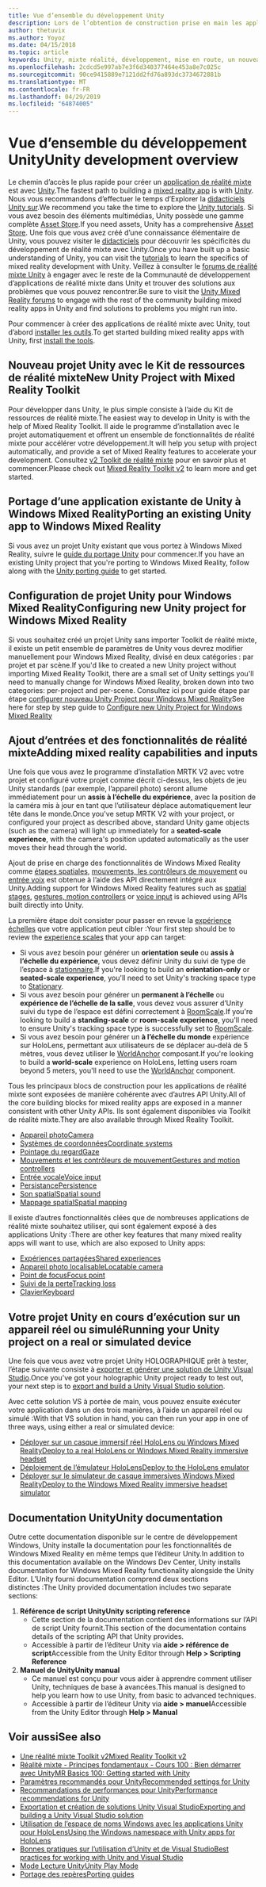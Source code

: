 ```yaml
---
title: Vue d’ensemble du développement Unity
description: Lors de l’obtention de construction prise en main les applications de réalité dans Unity de mixte.
author: thetuvix
ms.author: Yoyoz
ms.date: 04/15/2018
ms.topic: article
keywords: Unity, mixte réalité, développement, mise en route, un nouveau projet, portage, fonctionnalité, appareil photo, simulation, émulation, documentation
ms.openlocfilehash: 2cdcd5e997ab7e3f6d340377464e453a8e7c025c
ms.sourcegitcommit: 90ce9415889e7121dd2fd76a893dc3734672881b
ms.translationtype: MT
ms.contentlocale: fr-FR
ms.lasthandoff: 04/29/2019
ms.locfileid: "64874005"
---
```

# <a name="unity-development-overview"></a><span data-ttu-id="ae69d-104">Vue d’ensemble du développement Unity</span><span class="sxs-lookup"><span data-stu-id="ae69d-104">Unity development overview</span></span>

<span data-ttu-id="ae69d-105">Le chemin d’accès le plus rapide pour créer un [application de réalité mixte](app-views.md) est avec [Unity](http://aka.ms/HoloLensUnity).</span><span class="sxs-lookup"><span data-stu-id="ae69d-105">The fastest path to building a [mixed reality app](app-views.md) is with [Unity](http://aka.ms/HoloLensUnity).</span></span> <span data-ttu-id="ae69d-106">Nous vous recommandons d’effectuer le temps d’Explorer la [didacticiels Unity sur](https://unity3d.com/learn/tutorials).</span><span class="sxs-lookup"><span data-stu-id="ae69d-106">We recommend you take the time to explore the [Unity tutorials](https://unity3d.com/learn/tutorials).</span></span> <span data-ttu-id="ae69d-107">Si vous avez besoin des éléments multimédias, Unity possède une gamme complète [Asset Store](https://www.assetstore.unity3d.com/).</span><span class="sxs-lookup"><span data-stu-id="ae69d-107">If you need assets, Unity has a comprehensive [Asset Store](https://www.assetstore.unity3d.com/).</span></span> <span data-ttu-id="ae69d-108">Une fois que vous avez créé d’une connaissance élémentaire de Unity, vous pouvez visiter le [didacticiels](tutorials.md) pour découvrir les spécificités du développement de réalité mixte avec Unity.</span><span class="sxs-lookup"><span data-stu-id="ae69d-108">Once you have built up a basic understanding of Unity, you can visit the [tutorials](tutorials.md) to learn the specifics of mixed reality development with Unity.</span></span> <span data-ttu-id="ae69d-109">Veillez à consulter le [forums de réalité mixte Unity](http://forum.unity3d.com/forums/hololens.102/) à engager avec le reste de la Communauté de développement d’applications de réalité mixte dans Unity et trouver des solutions aux problèmes que vous pouvez rencontrer.</span><span class="sxs-lookup"><span data-stu-id="ae69d-109">Be sure to visit the [Unity Mixed Reality forums](http://forum.unity3d.com/forums/hololens.102/) to engage with the rest of the community building mixed reality apps in Unity and find solutions to problems you might run into.</span></span>


<span data-ttu-id="ae69d-110">Pour commencer à créer des applications de réalité mixte avec Unity, tout d’abord [installer les outils](install-the-tools.md).</span><span class="sxs-lookup"><span data-stu-id="ae69d-110">To get started building mixed reality apps with Unity, first [install the tools](install-the-tools.md).</span></span> 

## <a name="new-unity-project-with-mixed-reality-toolkit"></a><span data-ttu-id="ae69d-111">Nouveau projet Unity avec le Kit de ressources de réalité mixte</span><span class="sxs-lookup"><span data-stu-id="ae69d-111">New Unity Project with Mixed Reality Toolkit</span></span> 

<span data-ttu-id="ae69d-112">Pour développer dans Unity, le plus simple consiste à l’aide du Kit de ressources de réalité mixte.</span><span class="sxs-lookup"><span data-stu-id="ae69d-112">The easiest way to develop in Unity is with the help of Mixed Reality Toolkit.</span></span> <span data-ttu-id="ae69d-113">Il aide le programme d’installation avec le projet automatiquement et offrent un ensemble de fonctionnalités de réalité mixte pour accélérer votre développement.</span><span class="sxs-lookup"><span data-stu-id="ae69d-113">It will help you setup with project automatically, and provide a set of Mixed Reality features to accelerate your development.</span></span> <span data-ttu-id="ae69d-114">Consultez [v2 Toolkit de réalité mixte](mrtk-getting-started.md) pour en savoir plus et commencer.</span><span class="sxs-lookup"><span data-stu-id="ae69d-114">Please check out [Mixed Reality Toolkit v2](mrtk-getting-started.md) to learn more and get started.</span></span> 

## <a name="porting-an-existing-unity-app-to-windows-mixed-reality"></a><span data-ttu-id="ae69d-115">Portage d’une application existante de Unity à Windows Mixed Reality</span><span class="sxs-lookup"><span data-stu-id="ae69d-115">Porting an existing Unity app to Windows Mixed Reality</span></span>

<span data-ttu-id="ae69d-116">Si vous avez un projet Unity existant que vous portez à Windows Mixed Reality, suivre le [guide du portage Unity](porting-guides.md) pour commencer.</span><span class="sxs-lookup"><span data-stu-id="ae69d-116">If you have an existing Unity project that you're porting to Windows Mixed Reality, follow along with the [Unity porting guide](porting-guides.md) to get started.</span></span>

## <a name="configuring-new-unity-project-for-windows-mixed-reality"></a><span data-ttu-id="ae69d-117">Configuration de projet Unity pour Windows Mixed Reality</span><span class="sxs-lookup"><span data-stu-id="ae69d-117">Configuring new Unity project for Windows Mixed Reality</span></span>

<span data-ttu-id="ae69d-118">Si vous souhaitez créé un projet Unity sans importer Toolkit de réalité mixte, il existe un petit ensemble de paramètres de Unity vous devrez modifier manuellement pour Windows Mixed Reality, divisé en deux catégories : par projet et par scène.</span><span class="sxs-lookup"><span data-stu-id="ae69d-118">If you'd like to created a new Unity project without importing Mixed Reality Toolkit, there are a small set of Unity settings you'll need to manually change for Windows Mixed Reality, broken down into two categories: per-project and per-scene.</span></span> <span data-ttu-id="ae69d-119">Consultez ici pour guide étape par étape [configurer nouveau Unity Project pour Windows Mixed Reality](Configure-Unity-Project.md)</span><span class="sxs-lookup"><span data-stu-id="ae69d-119">See here for step by step guide to [Configure new Unity Project for Windows Mixed Reality](Configure-Unity-Project.md)</span></span>

## <a name="adding-mixed-reality-capabilities-and-inputs"></a><span data-ttu-id="ae69d-120">Ajout d’entrées et des fonctionnalités de réalité mixte</span><span class="sxs-lookup"><span data-stu-id="ae69d-120">Adding mixed reality capabilities and inputs</span></span>

<span data-ttu-id="ae69d-121">Une fois que vous avez le programme d’installation MRTK V2 avec votre projet et configuré votre projet comme décrit ci-dessus, les objets de jeu Unity standards (par exemple, l’appareil photo) seront allume immédiatement pour un **assis à l’échelle du expérience**, avec la position de la caméra mis à jour en tant que l’utilisateur déplace automatiquement leur tête dans le monde.</span><span class="sxs-lookup"><span data-stu-id="ae69d-121">Once you've setup MRTK V2 with your project, or configured your project as described above, standard Unity game objects (such as the camera) will light up immediately for a **seated-scale experience**, with the camera's position updated automatically as the user moves their head through the world.</span></span>

<span data-ttu-id="ae69d-122">Ajout de prise en charge des fonctionnalités de Windows Mixed Reality comme [étapes spatiales](coordinate-systems.md#spatial-coordinate-systems), [mouvements, les contrôleurs de mouvement](gestures-and-motion-controllers-in-unity.md) ou [entrée voix](voice-input-in-unity.md) est obtenue à l’aide des API directement intégré aux Unity.</span><span class="sxs-lookup"><span data-stu-id="ae69d-122">Adding support for Windows Mixed Reality features such as [spatial stages](coordinate-systems.md#spatial-coordinate-systems), [gestures, motion controllers](gestures-and-motion-controllers-in-unity.md) or [voice input](voice-input-in-unity.md) is achieved using APIs built directly into Unity.</span></span> 

<span data-ttu-id="ae69d-123">La première étape doit consister pour passer en revue la [expérience échelles](coordinate-systems.md) que votre application peut cibler :</span><span class="sxs-lookup"><span data-stu-id="ae69d-123">Your first step should be to review the [experience scales](coordinate-systems.md) that your app can target:</span></span>
* <span data-ttu-id="ae69d-124">Si vous avez besoin pour générer un **orientation seule** ou **assis à l’échelle du expérience**, vous devez définir Unity du suivi de type de l’espace à [stationnaire](coordinate-systems-in-unity.md#building-an-orientation-only-or-seated-scale-experience).</span><span class="sxs-lookup"><span data-stu-id="ae69d-124">If you're looking to build an **orientation-only** or **seated-scale experience**, you'll need to set Unity's tracking space type to [Stationary](coordinate-systems-in-unity.md#building-an-orientation-only-or-seated-scale-experience).</span></span>
* <span data-ttu-id="ae69d-125">Si vous avez besoin pour générer un **permanent à l’échelle** ou **expérience de l’échelle de la salle**, vous devez vous assurer d’Unity suivi du type de l’espace est défini correctement à [RoomScale](coordinate-systems-in-unity.md#building-an-orientation-only-or-seated-scale-experience).</span><span class="sxs-lookup"><span data-stu-id="ae69d-125">If you're looking to build a **standing-scale** or **room-scale experience**, you'll need to ensure Unity's tracking space type is successfully set to [RoomScale](coordinate-systems-in-unity.md#building-an-orientation-only-or-seated-scale-experience).</span></span>
* <span data-ttu-id="ae69d-126">Si vous avez besoin pour générer un **à l’échelle du monde** expérience sur HoloLens, permettant aux utilisateurs de se déplacer au-delà de 5 mètres, vous devez utiliser le [WorldAnchor](coordinate-systems-in-unity.md#building-a-world-scale-experience) composant.</span><span class="sxs-lookup"><span data-stu-id="ae69d-126">If you're looking to build a **world-scale** experience on HoloLens, letting users roam beyond 5 meters, you'll need to use the [WorldAnchor](coordinate-systems-in-unity.md#building-a-world-scale-experience) component.</span></span>

<span data-ttu-id="ae69d-127">Tous les principaux blocs de construction pour les applications de réalité mixte sont exposées de manière cohérente avec d’autres API Unity.</span><span class="sxs-lookup"><span data-stu-id="ae69d-127">All of the core building blocks for mixed reality apps are exposed in a manner consistent with other Unity APIs.</span></span> <span data-ttu-id="ae69d-128">Ils sont également disponibles via Toolkit de réalité mixte.</span><span class="sxs-lookup"><span data-stu-id="ae69d-128">They are also available through Mixed Reality Toolkit.</span></span>
* [<span data-ttu-id="ae69d-129">Appareil photo</span><span class="sxs-lookup"><span data-stu-id="ae69d-129">Camera</span></span>](camera-in-unity.md)
* [<span data-ttu-id="ae69d-130">Systèmes de coordonnées</span><span class="sxs-lookup"><span data-stu-id="ae69d-130">Coordinate systems</span></span>](coordinate-systems-in-unity.md)
* [<span data-ttu-id="ae69d-131">Pointage du regard</span><span class="sxs-lookup"><span data-stu-id="ae69d-131">Gaze</span></span>](gaze-in-unity.md)
* [<span data-ttu-id="ae69d-132">Mouvements et les contrôleurs de mouvement</span><span class="sxs-lookup"><span data-stu-id="ae69d-132">Gestures and motion controllers</span></span>](gestures-and-motion-controllers-in-unity.md)
* [<span data-ttu-id="ae69d-133">Entrée vocale</span><span class="sxs-lookup"><span data-stu-id="ae69d-133">Voice input</span></span>](voice-input-in-unity.md)
* [<span data-ttu-id="ae69d-134">Persistance</span><span class="sxs-lookup"><span data-stu-id="ae69d-134">Persistence</span></span>](persistence-in-unity.md)
* [<span data-ttu-id="ae69d-135">Son spatial</span><span class="sxs-lookup"><span data-stu-id="ae69d-135">Spatial sound</span></span>](spatial-sound-in-unity.md)
* [<span data-ttu-id="ae69d-136">Mappage spatial</span><span class="sxs-lookup"><span data-stu-id="ae69d-136">Spatial mapping</span></span>](spatial-mapping-in-unity.md)

<span data-ttu-id="ae69d-137">Il existe d’autres fonctionnalités clées que de nombreuses applications de réalité mixte souhaitez utiliser, qui sont également exposé à des applications Unity :</span><span class="sxs-lookup"><span data-stu-id="ae69d-137">There are other key features that many mixed reality apps will want to use, which are also exposed to Unity apps:</span></span>
* [<span data-ttu-id="ae69d-138">Expériences partagées</span><span class="sxs-lookup"><span data-stu-id="ae69d-138">Shared experiences</span></span>](shared-experiences-in-unity.md)
* [<span data-ttu-id="ae69d-139">Appareil photo localisable</span><span class="sxs-lookup"><span data-stu-id="ae69d-139">Locatable camera</span></span>](locatable-camera-in-unity.md)
* [<span data-ttu-id="ae69d-140">Point de focus</span><span class="sxs-lookup"><span data-stu-id="ae69d-140">Focus point</span></span>](focus-point-in-unity.md)
* [<span data-ttu-id="ae69d-141">Suivi de la perte</span><span class="sxs-lookup"><span data-stu-id="ae69d-141">Tracking loss</span></span>](tracking-loss-in-unity.md)
* [<span data-ttu-id="ae69d-142">Clavier</span><span class="sxs-lookup"><span data-stu-id="ae69d-142">Keyboard</span></span>](keyboard-input-in-unity.md)

## <a name="running-your-unity-project-on-a-real-or-simulated-device"></a><span data-ttu-id="ae69d-143">Votre projet Unity en cours d’exécution sur un appareil réel ou simulé</span><span class="sxs-lookup"><span data-stu-id="ae69d-143">Running your Unity project on a real or simulated device</span></span>

<span data-ttu-id="ae69d-144">Une fois que vous avez votre projet Unity HOLOGRAPHIQUE prêt à tester, l’étape suivante consiste à [exporter et générer une solution de Unity Visual Studio](exporting-and-building-a-unity-visual-studio-solution.md).</span><span class="sxs-lookup"><span data-stu-id="ae69d-144">Once you've got your holographic Unity project ready to test out, your next step is to [export and build a Unity Visual Studio solution](exporting-and-building-a-unity-visual-studio-solution.md).</span></span>

<span data-ttu-id="ae69d-145">Avec cette solution VS à portée de main, vous pouvez ensuite exécuter votre application dans un des trois manières, à l’aide un appareil réel ou simulé :</span><span class="sxs-lookup"><span data-stu-id="ae69d-145">With that VS solution in hand, you can then run your app in one of three ways, using either a real or simulated device:</span></span>
* [<span data-ttu-id="ae69d-146">Déployer sur un casque immersif réel HoloLens ou Windows Mixed Reality</span><span class="sxs-lookup"><span data-stu-id="ae69d-146">Deploy to a real HoloLens or Windows Mixed Reality immersive headset</span></span>](using-visual-studio.md)
* [<span data-ttu-id="ae69d-147">Déploiement de l’émulateur HoloLens</span><span class="sxs-lookup"><span data-stu-id="ae69d-147">Deploy to the HoloLens emulator</span></span>](using-the-hololens-emulator.md)
* [<span data-ttu-id="ae69d-148">Déployer sur le simulateur de casque immersives Windows Mixed Reality</span><span class="sxs-lookup"><span data-stu-id="ae69d-148">Deploy to the Windows Mixed Reality immersive headset simulator</span></span>](using-the-windows-mixed-reality-simulator.md)

## <a name="unity-documentation"></a><span data-ttu-id="ae69d-149">Documentation Unity</span><span class="sxs-lookup"><span data-stu-id="ae69d-149">Unity documentation</span></span>

<span data-ttu-id="ae69d-150">Outre cette documentation disponible sur le centre de développement Windows, Unity installe la documentation pour les fonctionnalités de Windows Mixed Reality en même temps que l’éditeur Unity.</span><span class="sxs-lookup"><span data-stu-id="ae69d-150">In addition to this documentation available on the Windows Dev Center, Unity installs documentation for Windows Mixed Reality functionality alongside the Unity Editor.</span></span> <span data-ttu-id="ae69d-151">L’Unity fourni documentation comprend deux sections distinctes :</span><span class="sxs-lookup"><span data-stu-id="ae69d-151">The Unity provided documentation includes two separate sections:</span></span>
1. <span data-ttu-id="ae69d-152">**Référence de script Unity**</span><span class="sxs-lookup"><span data-stu-id="ae69d-152">**Unity scripting reference**</span></span>
    * <span data-ttu-id="ae69d-153">Cette section de la documentation contient des informations sur l’API de script Unity fournit.</span><span class="sxs-lookup"><span data-stu-id="ae69d-153">This section of the documentation contains details of the scripting API that Unity provides.</span></span>
    * <span data-ttu-id="ae69d-154">Accessible à partir de l’éditeur Unity via **aide > référence de script**</span><span class="sxs-lookup"><span data-stu-id="ae69d-154">Accessible from the Unity Editor through **Help > Scripting Reference**</span></span>
2. <span data-ttu-id="ae69d-155">**Manuel de Unity**</span><span class="sxs-lookup"><span data-stu-id="ae69d-155">**Unity manual**</span></span>
    * <span data-ttu-id="ae69d-156">Ce manuel est conçu pour vous aider à apprendre comment utiliser Unity, techniques de base à avancées.</span><span class="sxs-lookup"><span data-stu-id="ae69d-156">This manual is designed to help you learn how to use Unity, from basic to advanced techniques.</span></span>
    * <span data-ttu-id="ae69d-157">Accessible à partir de l’éditeur Unity via **aide > manuel**</span><span class="sxs-lookup"><span data-stu-id="ae69d-157">Accessible from the Unity Editor through **Help > Manual**</span></span>

## <a name="see-also"></a><span data-ttu-id="ae69d-158">Voir aussi</span><span class="sxs-lookup"><span data-stu-id="ae69d-158">See also</span></span>
* [<span data-ttu-id="ae69d-159">Une réalité mixte Toolkit v2</span><span class="sxs-lookup"><span data-stu-id="ae69d-159">Mixed Reality Toolkit v2</span></span>](mrtk-getting-started.md)
* [<span data-ttu-id="ae69d-160">Réalité mixte - Principes fondamentaux - Cours 100 : Bien démarrer avec Unity</span><span class="sxs-lookup"><span data-stu-id="ae69d-160">MR Basics 100: Getting started with Unity</span></span>](holograms-100.md)
* [<span data-ttu-id="ae69d-161">Paramètres recommandés pour Unity</span><span class="sxs-lookup"><span data-stu-id="ae69d-161">Recommended settings for Unity</span></span>](recommended-settings-for-unity.md)
* [<span data-ttu-id="ae69d-162">Recommandations de performances pour Unity</span><span class="sxs-lookup"><span data-stu-id="ae69d-162">Performance recommendations for Unity</span></span>](performance-recommendations-for-unity.md)
* [<span data-ttu-id="ae69d-163">Exportation et création de solutions Unity Visual Studio</span><span class="sxs-lookup"><span data-stu-id="ae69d-163">Exporting and building a Unity Visual Studio solution</span></span>](exporting-and-building-a-unity-visual-studio-solution.md)
* [<span data-ttu-id="ae69d-164">Utilisation de l’espace de noms Windows avec les applications Unity pour HoloLens</span><span class="sxs-lookup"><span data-stu-id="ae69d-164">Using the Windows namespace with Unity apps for HoloLens</span></span>](using-the-windows-namespace-with-unity-apps-for-hololens.md)
* [<span data-ttu-id="ae69d-165">Bonnes pratiques sur l’utilisation d’Unity et de Visual Studio</span><span class="sxs-lookup"><span data-stu-id="ae69d-165">Best practices for working with Unity and Visual Studio</span></span>](best-practices-for-working-with-unity-and-visual-studio.md)
* [<span data-ttu-id="ae69d-166">Mode Lecture Unity</span><span class="sxs-lookup"><span data-stu-id="ae69d-166">Unity Play Mode</span></span>](unity-play-mode.md)
* [<span data-ttu-id="ae69d-167">Portage des repères</span><span class="sxs-lookup"><span data-stu-id="ae69d-167">Porting guides</span></span>](porting-guides.md)
